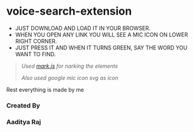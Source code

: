 # voice-search-extension

* JUST DOWNLOAD AND LOAD IT IN YOUR BROWSER.
* WHEN YOU OPEN ANY LINK YOU WILL SEE A MIC ICON ON LOWER RIGHT CORNER.
* JUST PRESS IT AND WHEN IT TURNS GREEN, SAY THE WORD YOU WANT TO FIND.

>*Used [mark.js](https://cdnjs.cloudflare.com/ajax/libs/mark.js/8.11.1/mark.js) for narking the elements*
>
>*Also used google mic icon svg as icon*

Rest everything is made by me

### Created By
### Aaditya Raj
